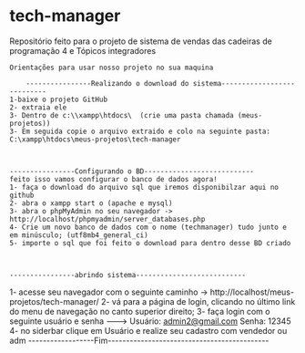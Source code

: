 # tech-manager
 Repositório feito para o projeto de sistema de vendas das cadeiras de programação 4 e Tópicos integradores
	
	Orientações para usar nosso projeto no sua maquina
	
		----------------Realizando o download do sistema---------------------------
	1-baixe o projeto GitHub
	2- extraia ele
	3- Dentro de c:\\xampp\htdocs\  (crie uma pasta chamada (meus-projetos))
	3- Em seguida copie o arquivo extraido e colo na seguinte pasta: C:\xampp\htdocs\meus-projetos\tech-manager
	
	
	
	----------------Configurando o BD---------------------------	
	feito isso vamos configurar o banco de dados agora!
	1- faça o download do arquivo sql que iremos disponibilzar aqui no  github
	2- abra o xampp start o (apache e mysql)
	3- abra o phpMyAdmin no seu navegador -> http://localhost/phpmyadmin/server_databases.php
	4- Crie um novo banco de dados com o nome (techmanager) tudo junto e em minúsculo; (utf8mb4_general_ci)
	5- importe o sql que foi feito o download para dentro desse BD criado
	
	
	
	----------------abrindo sistema---------------------------
1- acesse seu navegador com o seguinte caminho -> http://localhost/meus-projetos/tech-manager/
2- vá para a página de login, clicando no último link do menu de navegação no canto superior direito;
3- faça login com o seguinte usuário e senha ---> Usuário: admin2@gmail.com        Senha: 12345
4- no siderbar clique em Usuário e realize seu cadastro com vendedor ou adm 
------------------Fim--------------------------------------------
